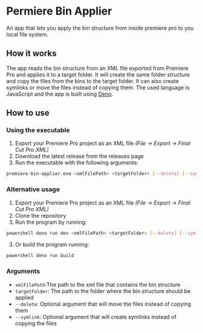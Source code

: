 # Permiere Bin Applier
An app that lets you apply the bin structure from inside premiere pro to you local file system.

## How it works
The app reads the bin structure from an XML file exported from Premiere Pro and applies it to a target folder.
It will create the same folder structure and copy the files from the bins to the target folder.
It can also create symlinks or move the files instead of copying them.
The used language is JavaScript and the app is built using [Deno](https://deno.com).

## How to use
### Using the executable
1. Export your Premiere Pro project as an XML file _(File -> Export -> Final Cut Pro XML)_
2. Download the latest release from the releases page
3. Run the executable with the following arguments:
```bash
premiere-bin-applier.exe <xmlFilePath> <targetFolder> [--delete] [--symlink]
```

### Alternative usage
1. Export your Premiere Pro project as an XML file _(File -> Export -> Final Cut Pro XML)_
2. Clone the repository
3. Run the program by running:
```bash
powershell deno run dev <xmlFilePath> <targetFolder> [--delete] [--symlink]
```
3. Or build the program running:
```bash
powershell deno run build
```

### Arguments
- ```xmlFilePath```:The path to the xml file that contains the bin structure
- ```targetFolder```: The path to the folder where the bin structure should be applied
- ```--delete```: Optional argument that will move the files instead of copying them
- ```--symlink```: Optional argument that will create symlinks instead of copying the files